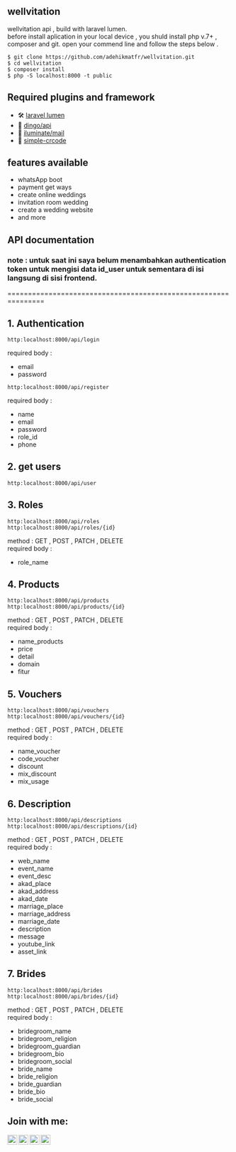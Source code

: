 ## wellvitation

wellvitation api , build with laravel lumen.
<br/>
before install aplication in your local device , you shuld install php v.7+ , composer and git. open your commend line and follow the steps below .

```
$ git clone https://github.com/adehikmatfr/wellvitation.git
$ cd wellvitation
$ composer install
$ php -S localhost:8000 -t public
```

## Required plugins and framework

-   🛠 [laravel lumen](https://lumen.laravel.com/)
-   🚦 [dingo/api](https://packagist.org/packages/dingo/api)
-   💼 [iluminate/mail](https://packagist.org/packages/illuminate/mail)
-   🤖 [simple-crcode](https://packagist.org/packages/simplesoftwareio/simple-qrcode)

## features available

-   whatsApp boot
-   payment get ways
-   create online weddings
-   invitation room wedding
-   create a wedding website
-   and more

## API documentation

### note : untuk saat ini saya belum menambahkan authentication token untuk mengisi data id_user untuk sementara di isi langsung di sisi frontend.

===============================================================

## 1. Authentication

```
http:localhost:8000/api/login
```

required body :

-   email
-   password

```
http:localhost:8000/api/register
```

required body :

-   name
-   email
-   password
-   role_id
-   phone
    <br/>

## 2. get users

```
http:localhost:8000/api/user
```

## 3. Roles

```
http:localhost:8000/api/roles
http:localhost:8000/api/roles/{id}
```

method : GET , POST , PATCH , DELETE <br/>
required body :

-   role_name

## 4. Products

```
http:localhost:8000/api/products
http:localhost:8000/api/products/{id}
```

method : GET , POST , PATCH , DELETE <br/>
required body :

-   name_products
-   price
-   detail
-   domain
-   fitur

## 5. Vouchers

```
http:localhost:8000/api/vouchers
http:localhost:8000/api/vouchers/{id}
```

method : GET , POST , PATCH , DELETE <br/>
required body :

-   name_voucher
-   code_voucher
-   discount
-   mix_discount
-   mix_usage

## 6. Description

```
http:localhost:8000/api/descriptions
http:localhost:8000/api/descriptions/{id}
```

method : GET , POST , PATCH , DELETE <br/>
required body :

-   web_name
-   event_name
-   event_desc
-   akad_place
-   akad_address
-   akad_date
-   marriage_place
-   marriage_address
-   marriage_date
-   description
-   message
-   youtube_link
-   asset_link

## 7. Brides

```
http:localhost:8000/api/brides
http:localhost:8000/api/brides/{id}
```

method : GET , POST , PATCH , DELETE <br/>
required body :

-   bridegroom_name
-   bridegroom_religion
-   bridegroom_guardian
-   bridegroom_bio
-   bridegroom_social
-   bride_name
-   bride_religion
-   bride_guardian
-   bride_bio
-   bride_social

## Join with me:

[<img align="left" alt="youtube | YouTube" width="22px" src="https://cdn.jsdelivr.net/npm/simple-icons@v3/icons/youtube.svg" />][youtube]
[<img align="left" alt="linkedin | LinkedIn" width="22px" src="https://cdn.jsdelivr.net/npm/simple-icons@v3/icons/linkedin.svg" />][linkedin]
[<img align="left" alt="instagram | Instagram" width="22px" src="https://cdn.jsdelivr.net/npm/simple-icons@v3/icons/instagram.svg" />][instagram]
[<img align="left" alt="facebook | Instagram" width="22px" src="https://cdn.jsdelivr.net/npm/simple-icons@v3/icons/facebook.svg" />][facebook]

[linkedin]: https://www.linkedin.com/in/adehikmat
[youtube]: https://www.youtube.com/channel/UCpZ-2cuPYGKO-LSR2YHTrAg/
[instagram]: https://www.instagram.com/adehikmat_fr/
[facebook]: https://www.facebook.com/adehikmat.fanzipauzan
[jsonfile]: https://github.com/adehikmatfr/worksheet-template/blob/master/src/config/config.json
